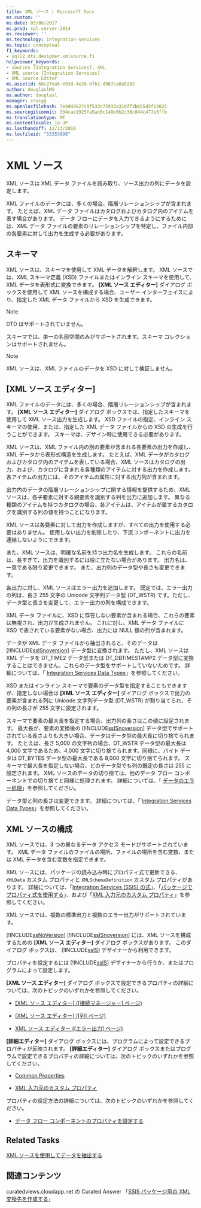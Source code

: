 ```yaml
---
title: XML ソース | Microsoft Docs
ms.custom: ''
ms.date: 03/06/2017
ms.prod: sql-server-2014
ms.reviewer: ''
ms.technology: integration-services
ms.topic: conceptual
f1_keywords:
- sql12.dts.designer.xmlsource.f1
helpviewer_keywords:
- sources [Integration Services], XML
- XML source [Integration Services]
- XML Source Editor
ms.assetid: 68c27ea5-e93d-4e26-bfb2-d967ca0a5282
author: douglaslMS
ms.author: douglasl
manager: craigg
ms.openlocfilehash: 7e8d49827c9f533c75933a316ff3b655d3f13025
ms.sourcegitcommit: 334cae1925fa5ac6c140e0b2c38c844c477e3ffb
ms.translationtype: MT
ms.contentlocale: ja-JP
ms.lasthandoff: 12/13/2018
ms.locfileid: "53353898"
---
```

# <a name="xml-source"></a>XML ソース
  XML ソースは XML データ ファイルを読み取り、ソース出力の列にデータを設定します。  
  
 XML ファイルのデータには、多くの場合、階層リレーションシップが含まれます。 たとえば、XML データ ファイルはカタログおよびカタログ内のアイテムを表す場合があります。 データ フローにデータを入力できるようにするためには、XML データ ファイルの要素のリレーションシップを特定し、ファイル内部の各要素に対して出力を生成する必要があります。  
  
## <a name="schemas"></a>スキーマ  
 XML ソースは、スキーマを使用して XML データを解釈します。 XML ソースでは、XML スキーマ定義 (XSD) ファイルまたはインライン スキーマを使用して、XML データを表形式に変換できます。 **[XML ソース エディター]** ダイアログ ボックスを使用して XML ソースを構成する場合、ユーザー インターフェイスにより、指定した XML データ ファイルから XSD を生成できます。  
  
> [!NOTE]  
>  DTD はサポートされていません。  
  
 スキーマでは、単一の名前空間のみがサポートされます。スキーマ コレクションはサポートされません。  
  
> [!NOTE]  
>  XML ソースは、XML ファイルのデータを XSD に対して検証しません。  
  
## <a name="xml-source-editor"></a>[XML ソース エディター]  
 XML ファイルのデータには、多くの場合、階層リレーションシップが含まれます。 **[XML ソース エディター]** ダイアログ ボックスでは、指定したスキーマを使用して XML ソース出力を生成します。 XSD ファイルの指定、インライン スキーマの使用、または、指定した XML データ ファイルからの XSD の生成を行うことができます。 スキーマは、デザイン時に使用できる必要があります。  
  
 XML ソースは、XML ファイル内の別の要素が含まれる各要素の出力を作成し、XML データから表形式構造を生成します。 たとえば、XML データがカタログおよびカタログ内のアイテムを表している場合、XML ソースはカタログの出力、および、カタログに含まれる各種類のアイテムに対する出力を作成します。 各アイテムの出力には、そのアイテムの属性に対する出力列が含まれます。  
  
 出力内のデータの階層リレーションシップに関する情報を提供するため、XML ソースは、各子要素に対する親要素を識別する列を出力に追加します。 異なる種類のアイテムを持つカタログの場合、各アイテムは、アイテムが属するカタログを識別する列の値を持つことになります。  
  
 XML ソースは各要素に対して出力を作成しますが、すべての出力を使用する必要はありません。 使用しない出力を削除したり、下流コンポーネントに出力を連結しないようにできます。  
  
 また、XML ソースは、明確な名前を持つ出力名を生成します。 これらの名前は、長すぎて、出力を識別するには役に立たない場合があります。 出力名は、一意である限り変更できます。 また、出力列のデータ型や長さも変更できます。  
  
 各出力に対し、XML ソースはエラー出力を追加します。 既定では、エラー出力の列は、長さ 255 文字の Unicode 文字列データ型 (DT_WSTR) です。ただし、データ型と長さを変更して、エラー出力の列を構成できます。  
  
 XML データ ファイルに、XSD に存在しない要素が含まれる場合、これらの要素は無視され、出力が生成されません。 これに対し、XML データ ファイルに XSD で表されている要素がない場合、出力には NULL 値の列が含まれます。  
  
 データが XML データ ファイルから抽出されると、そのデータは [!INCLUDE[ssISnoversion](../../includes/ssisnoversion-md.md)] データ型に変換されます。 ただし、XML ソースは XML データを DT_TIME2 データ型または DT_DBTIMESTAMP2 データ型に変換することはできません。これらのデータ型をサポートしていないためです。 詳細については、「 [Integration Services Data Types](integration-services-data-types.md)」を参照してください。  
  
 XSD またはインライン スキーマで要素のデータ型を指定することもできますが、指定しない場合は **[XML ソース エディター]** ダイアログ ボックスで出力の要素が含まれる列に Unicode 文字列データ型 (DT_WSTR) が割り当てられ、その列の長さが 255 文字に設定されます。  
  
 スキーマで要素の最大長を指定する場合、出力列の長さはこの値に設定されます。 最大長が、要素の変換後の [!INCLUDE[ssISnoversion](../../includes/ssisnoversion-md.md)] データ型でサポートされている長さよりも大きい場合、データはデータ型の最大長に切り捨てられます。 たとえば、長さ 5,000 の文字列の場合、DT_WSTR データ型の最大長は 4,000 文字であるため、4,000 文字に切り捨てられます。同様に、バイト データは DT_BYTES データ型の最大長である 8,000 文字に切り捨てられます。 スキーマで最大長を指定しない場合、どのデータ型でも列の既定の長さは 255 に設定されます。 XML ソースのデータの切り捨ては、他のデータ フロー コンポーネントでの切り捨てと同様に処理されます。 詳細については、「 [データのエラー処理](error-handling-in-data.md)」を参照してください。  
  
 データ型と列の長さは変更できます。 詳細については、「 [Integration Services Data Types](integration-services-data-types.md)」を参照してください。  
  
## <a name="configuration-of-the-xml-source"></a>XML ソースの構成  
 XML ソースでは、3 つの異なるデータ アクセス モードがサポートされています。 XML データ ファイルのファイルの場所、ファイルの場所を含む変数、または XML データを含む変数を指定できます。  
  
 XML ソースには、パッケージの読み込み時にプロパティ式で更新できる、`XMLData` カスタム プロパティと `XMLSchemaDefinition` カスタム プロパティがあります。 詳細については、「[Integration Services (SSIS) の式](../expressions/integration-services-ssis-expressions.md)」、「[パッケージでプロパティ式を使用する](../expressions/use-property-expressions-in-packages.md)」、および「[XML 入力元のカスタム プロパティ](xml-source-custom-properties.md)」を参照してください。  
  
 XML ソースでは、複数の標準出力と複数のエラー出力がサポートされています。  
  
 [!INCLUDE[ssNoVersion](../../includes/ssnoversion-md.md)] [!INCLUDE[ssISnoversion](../../includes/ssisnoversion-md.md)] には、XML ソースを構成するための **[XML ソース エディター]** ダイアログ ボックスがあります。 このダイアログ ボックスは、 [!INCLUDE[ssIS](../../includes/ssis-md.md)] デザイナーから利用できます。  
  
 プロパティを設定するには [!INCLUDE[ssIS](../../includes/ssis-md.md)] デザイナーから行うか、またはプログラムによって設定します。  
  
 **[XML ソース エディター]** ダイアログ ボックスで設定できるプロパティの詳細については、次のトピックのいずれかを参照してください。  
  
-   [[XML ソース エディター] &#40;[接続マネージャー] ページ&#41;](../xml-source-editor-connection-manager-page.md)  
  
-   [[XML ソース エディター] &#40;[列] ページ&#41;](../xml-source-editor-columns-page.md)  
  
-   [XML ソース エディター &#40;[エラー出力] ページ&#41;](../xml-source-editor-error-output-page.md)  
  
 **[詳細エディター]** ダイアログ ボックスには、プログラムによって設定できるプロパティが反映されます。 **[詳細エディター]** ダイアログ ボックスまたはプログラムで設定できるプロパティの詳細については、次のトピックのいずれかを参照してください。  
  
-   [Common Properties](../common-properties.md)  
  
-   [XML 入力元のカスタム プロパティ](xml-source-custom-properties.md)  
  
 プロパティの設定方法の詳細については、次のトピックのいずれかを参照してください。  
  
-   [データ フロー コンポーネントのプロパティを設定する](set-the-properties-of-a-data-flow-component.md)  
  
## <a name="related-tasks"></a>Related Tasks  
 [XML ソースを使用してデータを抽出する](xml-source.md)  
  
## <a name="related-content"></a>関連コンテンツ  
 curatedviews.cloudapp.net の Curated Answer 「[SSIS パッケージ用の XML 変換先を作成する](https://go.microsoft.com/fwlink/?LinkId=321993)」  
  
  

